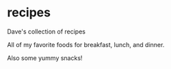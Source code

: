 # recipes
Dave's collection of recipes

All of my favorite foods for breakfast, lunch, and dinner.

Also some yummy snacks!
